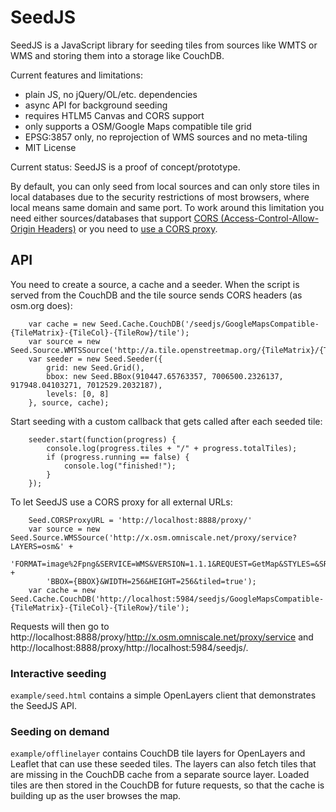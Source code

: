 SeedJS
======

SeedJS is a JavaScript library for seeding tiles from sources like WMTS or WMS and storing them into a storage like CouchDB.

Current features and limitations:

* plain JS, no jQuery/OL/etc. dependencies
* async API for background seeding
* requires HTLM5 Canvas and CORS support
* only supports a OSM/Google Maps compatible tile grid
* EPSG:3857 only, no reprojection of WMS sources and no meta-tiling
* MIT License

Current status: SeedJS is a proof of concept/prototype.


By default, you can only seed from local sources and can only store tiles in local databases due to the security restrictions of most browsers, where local means same domain and same port. To work around this limitation you need either sources/databases that support [CORS (Access-Control-Allow-Origin Headers)][CORS] or you need to [use a CORS proxy][corsa].

[CORS]: http://en.wikipedia.org/wiki/Cross-origin_resource_sharing
[corsa]: https://pypi.python.org/pypi/corsa


## API ##

You need to create a source, a cache and a seeder.
When the script is served from the CouchDB and the tile source sends CORS headers (as osm.org does):

        var cache = new Seed.Cache.CouchDB('/seedjs/GoogleMapsCompatible-{TileMatrix}-{TileCol}-{TileRow}/tile');
        var source = new Seed.Source.WMTSSource('http://a.tile.openstreetmap.org/{TileMatrix}/{TileCol}/{TileRow}.png');
        var seeder = new Seed.Seeder({
            grid: new Seed.Grid(),
            bbox: new Seed.BBox(910447.65763357, 7006500.2326137, 917948.04103271, 7012529.2032187),
            levels: [0, 8]
        }, source, cache);

Start seeding with a custom callback that gets called after each seeded tile:

        seeder.start(function(progress) {
            console.log(progress.tiles + "/" + progress.totalTiles);
            if (progress.running == false) {
                console.log("finished!");
            }
        });


To let SeedJS use a CORS proxy for all external URLs:

        Seed.CORSProxyURL = 'http://localhost:8888/proxy/'
        var source = new Seed.Source.WMSSource('http://x.osm.omniscale.net/proxy/service?LAYERS=osm&' +
            'FORMAT=image%2Fpng&SERVICE=WMS&VERSION=1.1.1&REQUEST=GetMap&STYLES=&SRS=EPSG%3A900913&' +
            'BBOX={BBOX}&WIDTH=256&HEIGHT=256&tiled=true');
        var cache = new Seed.Cache.CouchDB('http://localhost:5984/seedjs/GoogleMapsCompatible-{TileMatrix}-{TileCol}-{TileRow}/tile');

Requests will then go to http://localhost:8888/proxy/http://x.osm.omniscale.net/proxy/service and http://localhost:8888/proxy/http://localhost:5984/seedjs/.


### Interactive seeding

`example/seed.html` contains a simple OpenLayers client that demonstrates the SeedJS API.


### Seeding on demand

`example/offlinelayer` contains CouchDB tile layers for OpenLayers and Leaflet that can use these seeded tiles. The layers can also fetch tiles that are missing in the CouchDB cache from a separate source layer. Loaded tiles are then stored in the CouchDB for future requests, so that the cache is building up as the user browses the map.
